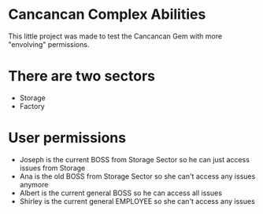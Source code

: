 # Cancancan Complex Abilities

This little project was made to test the Cancancan Gem with more "envolving" permissions.

# There are two sectors

  - Storage
  - Factory

# User permissions

  - Joseph is the current BOSS from Storage Sector so he can just access issues from Storage
  - Ana is the old BOSS from Storage Sector so she can't access any issues anymore
  - Albert is the current general BOSS so he can access all issues
  - Shirley is the current general EMPLOYEE so she can't access any issues
